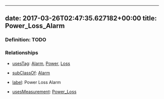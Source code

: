 
---
date: 2017-03-26T02:47:35.627182+00:00
title: Power_Loss_Alarm
---
### Definition: TODO

### Relationships

* [usesTag](https://brickschema.org/schema/1.0/BrickFrame#usesTag): [Alarm](https://brickschema.org/schema/1.0/BrickTag#Alarm), [Power](https://brickschema.org/schema/1.0/BrickTag#Power), [Loss](https://brickschema.org/schema/1.0/BrickTag#Loss)

* [subClassOf](http://www.w3.org/2000/01/rdf-schema#subClassOf): [Alarm](https://brickschema.org/schema/1.0/Brick#Alarm)

* [label](http://www.w3.org/2000/01/rdf-schema#label): Power Loss Alarm

* [usesMeasurement](https://brickschema.org/schema/1.0/BrickFrame#usesMeasurement): [Power_Loss](https://brickschema.org/schema/1.0/Brick#Power_Loss)
